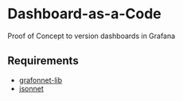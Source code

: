 # Dashboard-as-a-Code
Proof of Concept to version dashboards in Grafana


## Requirements
* [grafonnet-lib](https://github.com/grafana/grafonnet-lib)
* [jsonnet](https://github.com/google/jsonnet)
